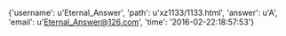 {'username': u'Eternal_Answer', 'path': u'xz1133/1133.html', 'answer': u'A', 'email': u'Eternal_Answer@126.com', 'time': '2016-02-22:18:57:53'}